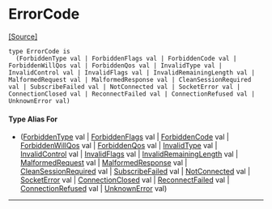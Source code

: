 # ErrorCode
<span class="source-link">[[Source]](src/mqtt-primitives/errorCodes.md#L-0-37)</span>
```pony
type ErrorCode is
  (ForbiddenType val | ForbiddenFlags val | ForbiddenCode val | ForbiddenWillQos val | ForbiddenQos val | InvalidType val | InvalidControl val | InvalidFlags val | InvalidRemainingLength val | MalformedRequest val | MalformedResponse val | CleanSessionRequired val | SubscribeFailed val | NotConnected val | SocketError val | ConnectionClosed val | ReconnectFailed val | ConnectionRefused val | UnknownError val)
```

#### Type Alias For

* ([ForbiddenType](mqtt-primitives-ForbiddenType.md) val | [ForbiddenFlags](mqtt-primitives-ForbiddenFlags.md) val | [ForbiddenCode](mqtt-primitives-ForbiddenCode.md) val | [ForbiddenWillQos](mqtt-primitives-ForbiddenWillQos.md) val | [ForbiddenQos](mqtt-primitives-ForbiddenQos.md) val | [InvalidType](mqtt-primitives-InvalidType.md) val | [InvalidControl](mqtt-primitives-InvalidControl.md) val | [InvalidFlags](mqtt-primitives-InvalidFlags.md) val | [InvalidRemainingLength](mqtt-primitives-InvalidRemainingLength.md) val | [MalformedRequest](mqtt-primitives-MalformedRequest.md) val | [MalformedResponse](mqtt-primitives-MalformedResponse.md) val | [CleanSessionRequired](mqtt-primitives-CleanSessionRequired.md) val | [SubscribeFailed](mqtt-primitives-SubscribeFailed.md) val | [NotConnected](mqtt-primitives-NotConnected.md) val | [SocketError](mqtt-primitives-SocketError.md) val | [ConnectionClosed](mqtt-primitives-ConnectionClosed.md) val | [ReconnectFailed](mqtt-primitives-ReconnectFailed.md) val | [ConnectionRefused](mqtt-primitives-ConnectionRefused.md) val | [UnknownError](mqtt-primitives-UnknownError.md) val)

---

